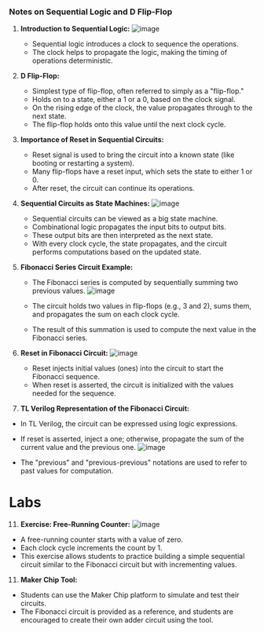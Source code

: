 ### Notes on Sequential Logic and D Flip-Flop

1. **Introduction to Sequential Logic:**
   ![image](https://github.com/user-attachments/assets/4ffdcfe5-a341-4845-8279-a15fd21d5dda)

   - Sequential logic introduces a clock to sequence the operations.
   - The clock helps to propagate the logic, making the timing of operations deterministic.

3. **D Flip-Flop:**
   - Simplest type of flip-flop, often referred to simply as a "flip-flop."
   - Holds on to a state, either a 1 or a 0, based on the clock signal.
   - On the rising edge of the clock, the value propagates through to the next state.
   - The flip-flop holds onto this value until the next clock cycle.
   
4. **Importance of Reset in Sequential Circuits:**
   - Reset signal is used to bring the circuit into a known state (like booting or restarting a system).
   - Many flip-flops have a reset input, which sets the state to either 1 or 0.
   - After reset, the circuit can continue its operations.

5. **Sequential Circuits as State Machines:**
   ![image](https://github.com/user-attachments/assets/e2052cd6-e69f-47ea-8686-a976286d3e9e)

   - Sequential circuits can be viewed as a big state machine.
   - Combinational logic propagates the input bits to output bits.
   - These output bits are then interpreted as the next state.
   - With every clock cycle, the state propagates, and the circuit performs computations based on the updated state.

7. **Fibonacci Series Circuit Example:**
   - The Fibonacci series is computed by sequentially summing two previous values.
     ![image](https://github.com/user-attachments/assets/9030c3d2-a2d4-4ef6-844b-a37017ef0f16)

   - The circuit holds two values in flip-flops (e.g., 3 and 2), sums them, and propagates the sum on each clock cycle.
   - The result of this summation is used to compute the next value in the Fibonacci series.

8. **Reset in Fibonacci Circuit:**
   ![image](https://github.com/user-attachments/assets/7d621313-7942-4815-b73d-0142c5499782)

   - Reset injects initial values (ones) into the circuit to start the Fibonacci sequence.
   - When reset is asserted, the circuit is initialized with the values needed for the sequence.

10. **TL Verilog Representation of the Fibonacci Circuit:**
   - In TL Verilog, the circuit can be expressed using logic expressions.
   - If reset is asserted, inject a one; otherwise, propagate the sum of the current value and the previous one.
     ![image](https://github.com/user-attachments/assets/2c060622-083b-44ef-a6fa-61090f1ccb13)

   - The "previous" and "previous-previous" notations are used to refer to past values for computation.
# Labs
11. **Exercise: Free-Running Counter:**
    ![image](https://github.com/user-attachments/assets/6d025fcd-ae17-482a-a925-73406f09e167)

   - A free-running counter starts with a value of zero.
   - Each clock cycle increments the count by 1.
   - This exercise allows students to practice building a simple sequential circuit similar to the Fibonacci circuit but with incrementing values.

11. **Maker Chip Tool:**
   - Students can use the Maker Chip platform to simulate and test their circuits.
   - The Fibonacci circuit is provided as a reference, and students are encouraged to create their own adder circuit using the tool.

